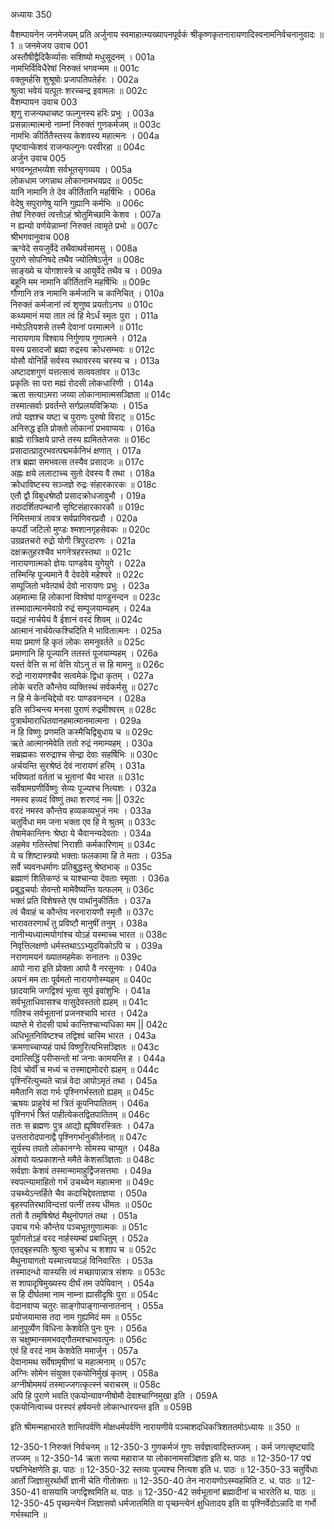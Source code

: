 अध्यायः 350

वैशम्पायनेन जनमेजयम् प्रति अर्जुनाय स्वमाहात्म्यख्यापनपूर्वकं श्रीकृष्णकृतनारायणादिस्वनामनिर्वचनानुवादः ॥ 1 ॥
जनमेजय उवाच 	001  
अस्तौषीद्वैदिकैर्व्यासः सशिष्यो मधुसूदनम् ।	001a  
नामभिर्विविधैरेषां निरुक्तं भगवन्मम ॥	001c  
वक्तुमर्हसि शुश्रूषोः प्रजापतिपतेर्हरः ।	002a  
श्रुत्वा भवेयं यत्पूतः शरच्चन्द्र इवामलः ॥	002c  
वैशम्पायन उवाच 	003  
शृणु राजन्यथाचष्ट फल्गुनस्य हरिः प्रभुः ।	003a  
प्रसन्नात्मात्मनो नाम्नां निरुक्तं गुणकर्मजम् ॥	003c  
नामभिः कीर्तितैस्तस्य केशवस्य महात्मनः ।	004a  
पृष्टवान्केशवं राजन्फल्गुनः परवीरहा ॥	004c  
अर्जुन उवाच 	005  
भगवन्भूतभव्येश सर्वभूतसृगव्यय ।	005a  
लोकधाम जगन्नाथ लोकानामभयप्रद ॥	005c  
यानि नामानि ते देव कीर्तितानि महर्षिभिः ।	006a  
वेदेषु सपुराणेषु यानि गुह्यानि कर्मभिः ॥	006c  
तेषां निरुक्तं त्वत्तोऽहं श्रोतुमिच्छामि केशव ।	007a  
न ह्यन्यो वर्णयेन्नाम्नां निरुक्तं त्वामृते प्रभो ॥	007c  
श्रीभगवानुवाच 	008  
ऋग्वेदे सयजुर्वेदे तथैवाथर्वसामसु ।	008a  
पुराणे सोपनिषदे तथैव ज्योतिषेऽर्जुन ॥	008c  
साङ्ख्ये च योगशास्त्रे च आयुर्वेदे तथैव च ।	009a  
बहूनि मम नामानि कीर्तितानि महर्षिभिः ॥	009c  
गौणानि तत्र नामानि कर्मजानि च कानिचित् ।	010a  
निरुक्तं कर्मजानां त्वं शृणुष्व प्रयतोऽनघ ॥	010c  
कथ्यमानं मया तात त्वं हि मेऽर्धं स्मृतः पुरा ।	011a  
नमोऽतियशसे तस्मै देवानां परमात्मने ॥	011c  
नारायणाय विश्वाय निर्गुणाय गुणात्मने ।	012a  
यस्य प्रसादजो ब्रह्मा रुद्रस्य क्रोधसम्भवः ॥	012c  
योसौ योनिर्हि सर्वस्य स्थावरस्य चरस्य च ।	013a  
अष्टादशगुणं यत्तत्सत्वं सत्ववतांवर ॥	013c  
प्रकृतिः सा परा मह्यं रोदसी लोकधारिणी ।	014a  
ऋता सत्याऽमरा जय्या लोकानामात्मसञ्ज्ञिता ॥	014c  
तस्मात्सर्वाः प्रवर्तन्ते सर्गप्रलयविक्रियाः ।	015a  
तपो यज्ञश्च यष्टा च पुराणः पुरुषो विराट् ॥	015c  
अनिरुद्ध इति प्रोक्तो लोकानां प्रभवाप्ययः ।	016a  
ब्राह्मे रात्रिक्षये प्राप्ते तस्य ह्यमिततेजसः ॥	016c  
प्रसादात्प्रादुरभवत्पद्ममर्कनिभं क्षणात् ।	017a  
तत्र ब्रह्मा समभवत्स तस्यैव प्रसादजः ॥	017c  
अह्नः क्षये ललाटाच्च सुतो देवस्य वै तथा ।	018a  
क्रोधाविष्टस्य सञ्जज्ञे रुद्रः संहारकारकः ॥	018c  
एतौ द्वौ विबुधश्रेष्ठौ प्रसादक्रोधजावुभौ ।	019a  
तदादर्शितपन्थानौ सृष्टिसंहारकारकौ ॥	019c  
निमित्तमात्रं तावत्र सर्वप्राणिवरप्रदौ ।	020a  
कपर्दी जटिलो मुण्डः श्मशानगृहसेवकः ॥	020c  
उग्रव्रतचरो रुद्रो योगी त्रिपुरदारणः ।	021a  
दक्षक्रतुहरश्चैव भगनेत्रहरस्तथा ॥	021c  
नारायणात्मको ज्ञेयः पाण्डवेय युगेयुगे ।	022a  
तस्मिन्हि पूज्यमाने वै देवदेवे महेश्वरे ॥	022c  
सम्पूजितो भवेत्पार्थ देवो नारायणः प्रभुः ।	023a  
अहमात्मा हि लोकानां विश्वेषां पाण्डुनन्दन ॥	023c  
तस्मादात्मानमेवाग्रे रुद्रं सम्पूजयाम्यहम् ।	024a  
यद्यहं नार्चयेयं वै ईशानं वरदं शिवम् ॥	024c  
आत्मानं नार्चयेत्कश्चिदिति मे भावितात्मनः ।	025a  
मया प्रमाणं हि कृतं लोकः समनुवर्तते ॥	025c  
प्रमाणानि हि पूज्यानि ततस्तं पूजयाम्यहम् ।	026a  
यस्तं वेत्ति स मां वेत्ति योऽनु तं स हि मामनु ॥	026c  
रुद्रो नारायणश्चैव सत्वमेकं द्विधा कृतम् ।	027a  
लोके चरति कौन्तेय व्यक्तिस्थं सर्वकर्मसु ॥	027c  
न हि मे केनचिद्देयो वरः पाण्डवनन्दन ।	028a  
इति सञ्चिन्त्य मनसा पुराणं रुद्रमीश्वरम् ॥	028c  
पुत्रार्थमाराधितवानहमात्मानमात्मना ।	029a  
न हि विष्णुः प्रणमति कस्मैचिद्विबुधाय च ॥	029c  
ऋते आत्मानमेवेति ततो रुद्रं नमाम्यहम् ।	030a  
सब्रह्मकाः सरुद्राश्च सेन्द्रा देवाः सहर्षिभिः ॥	030c  
अर्चयन्ति सुरश्रेष्ठं देवं नारायणं हरिम् ।	031a  
भविष्यतां वर्ततां च भूतानां चैव भारत ॥	031c  
सर्वेषामग्रणीर्विष्णुः सेव्यः पूज्यश्च नित्यशः ।	032a  
नमस्व हव्यदं विष्णुं तथा शरणदं नमः ||	032c  
वरदं नमस्व कौन्तेय हव्यकव्यभुजं नमः ।	033a  
चतुर्विधा मम जना भक्ता एव हि मे श्रुतम् ॥	033c  
तेषामेकान्तिनः श्रेष्ठा ये चैवानन्यदेवताः ।	034a  
अहमेव गतिस्तेषां निराशीः कर्मकारिणाम् ॥	034c  
ये च शिष्टास्त्रयो भक्ताः फलकामा हि ते मताः ।	035a  
सर्वे च्यवनधर्माणः प्रतिबुद्धस्तु श्रेष्ठभाक् ॥	035c  
ब्रह्माणं शितिकण्ठं च याश्चान्या देवताः स्मृताः ।	036a  
प्रबुद्धचर्याः सेवन्तो मामेवैष्यन्ति यत्फलम् ॥	036c  
भक्तं प्रति विशेषस्ते एष पार्थानुकीर्तितः ।	037a  
त्वं चैवाहं च कौन्तेय नरनारायणौ स्मृतौ ॥	037c  
भारावतरणार्थं तु प्रविष्टौ मानुषीं तनुम् ।	038a  
नानीभ्यध्यात्मयोगांश्च योऽहं यस्माच्च भारत ॥	038c  
निवृत्तिलक्षणो धर्मस्तथाऽऽभ्युदयिकोऽपि च ।	039a  
नराणामयनं ख्यातमहमेकः सनातनः ॥	039c  
आपो नारा इति प्रोक्ता आपो वै नरसूनवः ।	040a  
अयनं मम ताः पूर्वमतो नारायणोस्म्यहम् ॥	040c  
छादयामि जगद्विश्वं भूत्वा सूर्य इवांशुभिः ।	041a  
सर्वभूताधिवासश्च वासुदेवस्ततो ह्यहम् ॥	041c  
गतिश्च सर्वभूतानां प्रजनश्चापि भारत ।	042a  
व्याप्ते मे रोदसी पार्थ कान्तिश्चाभ्यधिका मम ||	042c  
अधिभूतनिविष्टश्च तद्विश्वं चास्मि भारत ।	043a  
क्रमणाच्चाप्यहं पार्थ विष्णुरित्यभिसञ्ज्ञितः ॥	043c  
दमात्सिद्धिं परीप्सन्तो मां जनाः कामयन्ति ह ।	044a  
दिवं चोर्वीं च मध्यं च तस्माद्दामोदरो ह्यहम् ॥	044c  
पृश्निरित्युच्यते चान्नं वेदा आपोऽमृतं तथा ।	045a  
ममैतानि सदा गर्भः पृश्निगर्भस्ततो ह्यहम् ॥	045c  
ऋषयः प्राहुरेवं मां त्रितं कूपनिपातितम् ।	046a  
पृश्निगर्भ त्रितं पाहीत्येकतद्वितपातितम् ॥	046c  
ततः स ब्रह्मणः पुत्र आद्यो ह्यृषिवरस्त्रितः ।	047a  
उत्ततारोदपानाद्वै पृश्निगर्भानुकीर्तनात् ॥	047c  
सूर्यस्य तपतो लोकानग्नेः सोमस्य चाप्युत ।	048a  
अंशवो यत्प्रकाशन्ते ममैते केशसञ्ज्ञिताः ॥	048c  
सर्वज्ञाः केशवं तस्मान्मामाहुर्द्विजसत्तमाः ।	049a  
स्वपत्न्यामाहितो गर्भ उचथ्येन महात्मना ॥	049c  
उचथ्येऽन्तर्हिते चैव कदाचिद्देवताज्ञया ।	050a  
बृहस्पतिरथाविन्दत्तां पत्नीं तस्य धीमतः ॥	050c  
ततो वै तमृषिश्रेष्ठं मैथुनोपगतं तथा ।	051a  
उवाच गर्भः कौन्तेय पञ्चभूतगुणात्मकः ॥	051c  
पूर्वागतोऽहं वरद नार्हस्यम्बां प्रबाधितुम् ।	052a  
एतद्बृहस्पतिः श्रुत्वा चुक्रोध च शशाप च ॥	052c  
मैथुनायागतो यस्मात्त्वयाऽहं विनिवारितः ।	053a  
तस्मादन्धो यास्यसि त्वं मच्छापान्नात्र संशयः ॥	053c  
स शापादृषिमुख्यस्य दीर्घं तम उपेयिवान् ।	054a  
स हि दीर्घतमा नाम नाम्ना ह्यासीदृषिः पुरा ॥	054c  
वेदानवाप्य चतुरः साङ्गोपाङ्गान्सनातनान् ।	055a  
प्रयोजयामास तदा नाम गुह्यमिदं मम ॥	055c  
आनुपूर्व्येण विधिना केशवेति पुनः पुनः ।	056a  
स चक्षुष्मान्समभवद्गौतमश्चाभवत्पुनः ॥	056c  
एवं हि वरदं नाम केशवेति ममार्जुन ।	057a  
देवानामथ सर्वेषामृषीणां च महात्मनाम् ॥	057c  
अग्निः सोमेन संयुक्त एकयोनिर्मुखं कृतम् ।	058a  
अग्नीषोममयं तस्माज्जगत्कृत्स्नं चराचरम् ॥	058c  
अपि हि पुराणे भवति एकयोन्यावग्नीषोमौ देवाश्चाग्निमुखा इति ।	059A  
एकयोनित्वाच्च परस्परं हर्षयन्तो लोकान्धारयन्त इति ॥ 	059B  

इति श्रीमन्महाभारते शान्तिपर्वणि मोक्षधर्मपर्वणि नारायणीये पञ्चाशदधिकत्रिशततमोऽध्यायः ॥ 350 ॥

12-350-1 निरुक्तं निर्वचनम् ॥ 12-350-3 गुणकर्मजं गुणः सर्वज्ञत्वादिस्तज्जम् । कर्म जगत्सृष्ट्यादि तज्जम् ॥ 12-350-14 ऋता सत्या महाराज या लोकानामसञ्ज्ञिता इति थ. पाठः ॥ 12-350-17 पद्मं पद्मनिभेक्षणेति झ. पाठः ॥ 12-350-32 स्तव्यः पूज्यश्च नित्यश इति ध. पाठः ॥ 12-350-33 चतुर्विधाः आर्तो जिज्ञासुरर्थार्थी ज्ञानी चेति गीतोक्ताः ॥ 12-350-40 तेन नारायणोऽस्म्यहमिति ट. ध. पाठः ॥ 12-350-41 वासयामि जगद्विश्वमिति थ. पाठः ॥ 12-350-42 सर्वभूतानां ब्रह्मादीनां च भारतेति थ. पाठः ॥ 12-350-45 पृच्छन्त्येनं जिज्ञासवो धर्मजातमिति वा पृच्छन्त्येनं क्षुधितादय इति वा पृश्निर्वेदोऽन्नादि वा गर्भो गर्भस्थानि ॥

